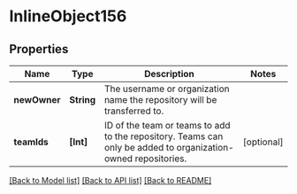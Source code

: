 # InlineObject156

## Properties
Name | Type | Description | Notes
------------ | ------------- | ------------- | -------------
**newOwner** | **String** | The username or organization name the repository will be transferred to. | 
**teamIds** | **[Int]** | ID of the team or teams to add to the repository. Teams can only be added to organization-owned repositories. | [optional] 

[[Back to Model list]](../README.md#documentation-for-models) [[Back to API list]](../README.md#documentation-for-api-endpoints) [[Back to README]](../README.md)


